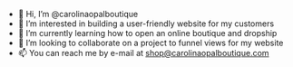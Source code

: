 - 👋 Hi, I’m @carolinaopalboutique
- 👀 I’m interested in building a user-friendly website for my customers
- 🌱 I’m currently learning how to open an online boutique and dropship
- 💞️ I’m looking to collaborate on a project to funnel views for my website 
- 📫 You can reach me by e-mail at shop@carolinaopalboutique.com

<!---
carolinaopalboutique/carolinaopalboutique is a ✨ special ✨ repository because its `README.md` (this file) appears on your GitHub profile.
You can click the Preview link to take a look at your changes.
--->
